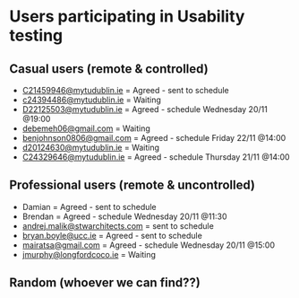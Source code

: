 # Users participating in Usability testing
## Casual users (remote & controlled)
* C21459946@mytudublin.ie = Agreed - sent to schedule
* c24394486@mytudublin.ie = Waiting
* D22125503@mytudublin.ie = Agreed - schedule Wednesday 20/11 @19:00
* debemeh06@gmail.com = Waiting
* benjohnson0806@gmail.com = Agreed - schedule Friday 22/11 @14:00
* d20124630@mytudublin.ie = Waiting
* C24329646@mytudublin.ie = Agreed - schedule Thursday 21/11 @14:00

## Professional users (remote & uncontrolled)
* Damian = Agreed - sent to schedule
* Brendan = Agreed - schedule Wednesday 20/11 @11:30
* andrej.malik@stwarchitects.com = sent to schedule
* bryan.boyle@ucc.ie = Agreed - sent to schedule
* mairatsa@gmail.com = Agreed - schedule Wednesday 20/11 @15:00
* jmurphy@longfordcoco.ie = Waiting

## Random (whoever we can find??)